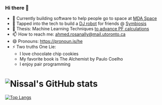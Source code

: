 ### Hi there 👋

- 🎯 Currently building software to help people go to space at  [MDA Space](https://mda.space/en/)
- 🔭 Tapped into the tech to build a [DJ robot](https://github.com/ll-O-ll/TdotDJ) for friends @ [Symbiosis](https://discord.gg/VPQj2JmdWN) 
- 🌱 Thesis: Machine Learning Techniques [to advance PF calculations](https://github.com/ll-O-ll/HotStartACPF)
- 📫 How to reach me: ahmed.rosanally@mail.utoronto.ca
- 😄 Pronouns: https://pronoun.is/he
- ⚡ Two truths One Lie:
  - I love chocolate chip cookies
  - My favorite book is The Alchemist by Paulo Coelho
  - I enjoy pair programming 
 
 # ![Nissal's GitHub stats](https://github-readme-stats.vercel.app/api?username=ll-O-ll&show_icons=true&theme=radical)


 [![Top Langs](https://github-readme-stats.vercel.app/api/top-langs/?username=ll-O-ll&layout=compact&show_icons=true&theme=radical)](https://github.com/anuraghazra/github-readme-stats)
